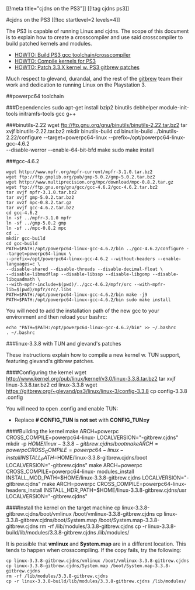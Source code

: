 
[[!meta title="cjdns on the PS3"]]
[[!tag cjdns ps3]]

#cjdns on the PS3
[[!toc startlevel=2 levels=4]]

The PS3 is capable of running Linux and cjdns.  The scope of this document is to explain how to create a crosscompiler and use said crosscompiler to build patched kernels and modules.    

* [HOWTO: Build PS3 gcc toolchain/crosscompiler](https://gitbrew.org/~glevand/ps3/linux/powerpc64-cross-compiler/HOWTO)
* [HOWTO: Compile kernels for PS3](https://gitbrew.org/~glevand/ps3/linux/linux-3/HOWTO)
* [HOWTO: Patch 3.3.X kernel w. PS3 gitbrew patches](https://gist.github.com/2476441)

Much respect to glevand, durandal, and the rest of the [gitbrew](http://gitbrew.org) team their work and dedication to running Linux on the Playstation 3.

##powerpc64 toolchain

###Dependencies
	sudo apt-get install bzip2 binutils debhelper module-init-tools initramfs-tools gcc g++ 

###binutils-2.22
	wget ftp://ftp.gnu.org/gnu/binutils/binutils-2.22.tar.bz2
	tar xvjf binutils-2.22.tar.bz2
	mkdir binutils-build
	cd binutils-build
	../binutils-2.22/configure --target=powerpc64-linux --prefix=/opt/powerpc64-linux-gcc-4.6.2 \
	  --disable-werror --enable-64-bit-bfd
	make
	sudo make install

###gcc-4.6.2

	wget http://www.mpfr.org/mpfr-current/mpfr-3.1.0.tar.bz2
	wget ftp://ftp.gmplib.org/pub/gmp-5.0.2/gmp-5.0.2.tar.bz2
	wget http://www.multiprecision.org/mpc/download/mpc-0.8.2.tar.gz
	wget ftp://ftp.gnu.org/gnu/gcc/gcc-4.6.2/gcc-4.6.2.tar.bz2
	tar xvjf mpfr-3.1.0.tar.bz2
	tar xvjf gmp-5.0.2.tar.bz2
	tar xvzf mpc-0.8.2.tar.gz
	tar xvjf gcc-4.6.2.tar.bz2
	cd gcc-4.6.2
	ln -sf ../mpfr-3.1.0 mpfr
	ln -sf ../gmp-5.0.2 gmp
	ln -sf ../mpc-0.8.2 mpc
	cd ..
	mkdir gcc-build
	cd gcc-build
	PATH=$PATH:/opt/powerpc64-linux-gcc-4.6.2/bin ../gcc-4.6.2/configure --target=powerpc64-linux \
	--prefix=/opt/powerpc64-linux-gcc-4.6.2 --without-headers --enable-languages=c \
	--disable-shared --disable-threads --disable-decimal-float \
	--disable-libmudflap --disable-libssp --disable-libgomp --disable-libquadmath \
	--with-mpfr-include=$(pwd)/../gcc-4.6.2/mpfr/src --with-mpfr-lib=$(pwd)/mpfr/src/.libs
	PATH=$PATH:/opt/powerpc64-linux-gcc-4.6.2/bin make -j9
	PATH=$PATH:/opt/powerpc64-linux-gcc-4.6.2/bin sudo make install

You will need to add the installation path of the new gcc to your environment and then reload your bashrc:

	echo "PATH=$PATH:/opt/powerpc64-linux-gcc-4.6.2/bin" >> ~/.bashrc
	. ~/.bashrc


###linux-3.3.8 with TUN and glevand's patches

These instructions explain how to compile a new kernel w. TUN support, featuring glevand's gitbrew patches.


####Configuring the kernel
	wget http://www.kernel.org/pub/linux/kernel/v3.0/linux-3.3.8.tar.bz2
	tar xvjf linux-3.3.8.tar.bz2
	cd linux-3.3.8
	wget https://gitbrew.org/~glevand/ps3/linux/linux-3/config-3.3.8
	cp config-3.3.8 .config

You will need to open .config and enable TUN:

* Replace **# CONFIG_TUN is not set** with **CONFIG_TUN=y**

####Building the kernel
	make ARCH=powerpc CROSS_COMPILE=powerpc64-linux- LOCALVERSION="-gitbrew.cjdns"
	mkdir -p $HOME/linux-3.3.8-gitbrew.cjdns/boot
	make ARCH=powerpc CROSS_COMPILE=powerpc64-linux- install INSTALL_PATH=$HOME/linux-3.3.8-gitbrew.cjdns/boot LOCALVERSION="-gitbrew.cjdns"
	make ARCH=powerpc CROSS_COMPILE=powerpc64-linux- modules_install INSTALL_MOD_PATH=$HOME/linux-3.3.8-gitbrew.cjdns LOCALVERSION="-gitbrew.cjdns"
	make ARCH=powerpc CROSS_COMPILE=powerpc64-linux- headers_install INSTALL_HDR_PATH=$HOME/linux-3.3.8-gitbrew.cjdns/usr LOCALVERSION="-gitbrew.cjdns"

####Install the kernel on the target machine
	cp linux-3.3.8-gitbrew.cjdns/boot/vmlinux /boot/vmlinux-3.3.8-gitbrew.cjdns
	cp linux-3.3.8-gitbrew.cjdns/boot/System.map /boot/System.map-3.3.8-gitbrew.cjdns
	rm -rf /lib/modules/3.3.8-gitbrew.cjdns
	cp -r linux-3.3.8-build/lib/modules/3.3.8-gitbrew.cjdns /lib/modules/

It is possible that **vmlinux** and **System.map** are in a different location.  This tends to happen when crosscompiling.  If the copy fails, try the following:

	cp linux-3.3.8-gitbrew.cjdns/vmlinux /boot/vmlinux-3.3.8-gitbrew.cjdns
	cp linux-3.3.8-gitbrew.cjdns/System.map /boot/System.map-3.3.8-gitbrew.cjdns
	rm -rf /lib/modules/3.3.8-gitbrew.cjdns
	cp -r linux-3.3.8-build/lib/modules/3.3.8-gitbrew.cjdns /lib/modules/
